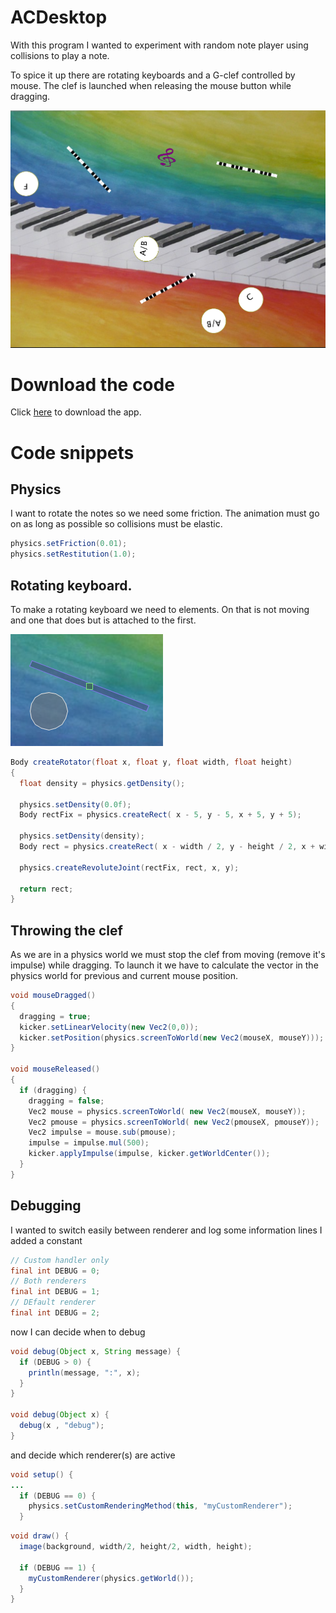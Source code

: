 # ACDesktop

With this program I wanted to experiment with random note player using collisions to play a note.

To spice it up there are rotating keyboards and a G-clef controlled by mouse.
The clef is launched when releasing the mouse button while dragging.

![Screenshot](screenshot.png)

# Download the code

Click [here](https://github.com/clemens-tolboom/ACDesktop/archive/master.zip) to download the app.

# Code snippets

## Physics

I want to rotate the notes so we need some friction.
The animation must go on as long as possible so collisions must be elastic.

```java
physics.setFriction(0.01);
physics.setRestitution(1.0);
```

## Rotating keyboard.

To make a rotating keyboard we need to elements. On that is not moving and one
that does but is attached to the first.

![Rotator](rotator.png)

```java
Body createRotator(float x, float y, float width, float height)
{
  float density = physics.getDensity();

  physics.setDensity(0.0f);
  Body rectFix = physics.createRect( x - 5, y - 5, x + 5, y + 5);

  physics.setDensity(density);
  Body rect = physics.createRect( x - width / 2, y - height / 2, x + width / 2 , y + height / 2);

  physics.createRevoluteJoint(rectFix, rect, x, y);

  return rect;
}
```

## Throwing the clef

As we are in a physics world we must stop the clef from moving (remove it's impulse)
while dragging. To launch it we have to calculate the vector in the physics world
for previous and current mouse position.

```java
void mouseDragged()
{
  dragging = true;
  kicker.setLinearVelocity(new Vec2(0,0));
  kicker.setPosition(physics.screenToWorld(new Vec2(mouseX, mouseY)));
}

void mouseReleased()
{
  if (dragging) {
    dragging = false;
    Vec2 mouse = physics.screenToWorld( new Vec2(mouseX, mouseY));
    Vec2 pmouse = physics.screenToWorld( new Vec2(pmouseX, pmouseY));
    Vec2 impulse = mouse.sub(pmouse);
    impulse = impulse.mul(500);
    kicker.applyImpulse(impulse, kicker.getWorldCenter());
  }
}
```

## Debugging

I wanted to switch easily between renderer and log some information lines I added a constant

```java
// Custom handler only
final int DEBUG = 0;
// Both renderers
final int DEBUG = 1;
// DEfault renderer
final int DEBUG = 2;
```

now I can decide when to debug

```java
void debug(Object x, String message) {
  if (DEBUG > 0) {
    println(message, ":", x);
  }
}

void debug(Object x) {
  debug(x , "debug");
}
```

and decide which renderer(s) are active

```java
void setup() {
...
  if (DEBUG == 0) {
    physics.setCustomRenderingMethod(this, "myCustomRenderer");
  }
```

```java
void draw() {
  image(background, width/2, height/2, width, height);

  if (DEBUG == 1) {
    myCustomRenderer(physics.getWorld());
  }
}
```
